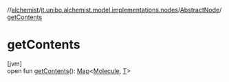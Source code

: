 //[alchemist](../../../index.md)/[it.unibo.alchemist.model.implementations.nodes](../index.md)/[AbstractNode](index.md)/[getContents](get-contents.md)

# getContents

[jvm]\
open fun [getContents](get-contents.md)(): [Map](https://docs.oracle.com/javase/8/docs/api/java/util/Map.html)<[Molecule](../../it.unibo.alchemist.model.interfaces/-molecule/index.md), [T](../../it.unibo.alchemist.model.implementations.layers/-uniform-layer/index.md)>
